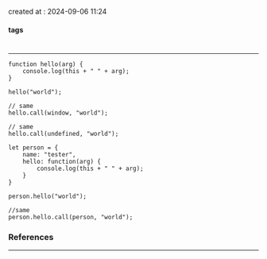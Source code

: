 created at : 2024-09-06 11:24

#### tags

#

--- 

```
function hello(arg) {
	console.log(this + " " + arg);
}

hello("world");

// same
hello.call(window, "world");

// same
hello.call(undefined, "world");

```

```
let person = {
	name: "tester",
	hello: function(arg) {
		console.log(this + " " + arg);
	}
}

person.hello("world");

//same
person.hello.call(person, "world");

```
### References
---
[]()

